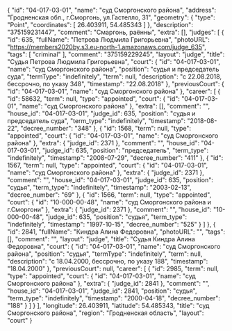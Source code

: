 {
    "id": "04-017-03-01",
    "name": "суд Сморгонского района",
    "address": "Гродненская обл., г.Сморгонь, ул.Гастелло, 31",
    "geometry": {
        "type": "Point",
        "coordinates": [
            26.403911,
            54.485343
        ]
    },
    "description": "375159231447",
    "comment": "Смаргонь, раённы",
    "extra": [],
    "judges": [
        {
            "id": 635,
            "fullName": "Петрова Людмила Григорьевна",
            "photoURL": "https://members2020by.s3.eu-north-1.amazonaws.com/judge_635",
            "tags": [
                "criminal"
            ],
            "comment": "375159229245",
            "layout": "judge",
            "title": "Судья Петрова Людмила Григорьевна",
            "court": {
                "id": "04-017-03-01",
                "name": "суд Сморгонского района",
                "position": "судья и председатель суда",
                "termType": "indefinitely",
                "term": null,
                "description": "c 22.08.2018, бессрочно, по указу 348",
                "timestamp": "22.08.2018"
            },
            "previousCourt": {
                "id": "04-017-03-01",
                "name": "суд Сморгонского района"
            },
            "career": [
                {
                    "id": 58632,
                    "term": null,
                    "type": "appointed",
                    "court": {
                        "id": "04-017-03-01",
                        "name": "суд Сморгонского района"
                    },
                    "extra": [],
                    "comment": "",
                    "house_id": "04-017-03-01",
                    "judge_id": 635,
                    "position": "судья и председатель суда",
                    "term_type": "indefinitely",
                    "timestamp": "2018-08-22",
                    "decree_number": "348"
                },
                {
                    "id": 1568,
                    "term": null,
                    "type": "appointed",
                    "court": {
                        "id": "04-017-03-01",
                        "name": "суд Сморгонского района"
                    },
                    "extra": {
                        "judge_id": 2371
                    },
                    "comment": "",
                    "house_id": "04-017-03-01",
                    "judge_id": 635,
                    "position": "председатель",
                    "term_type": "indefinitely",
                    "timestamp": "2008-07-29",
                    "decree_number": "411"
                },
                {
                    "id": 1567,
                    "term": null,
                    "type": "appointed",
                    "court": {
                        "id": "04-017-03-01",
                        "name": "суд Сморгонского района"
                    },
                    "extra": {
                        "judge_id": 2371
                    },
                    "comment": "",
                    "house_id": "04-017-03-01",
                    "judge_id": 635,
                    "position": "судья",
                    "term_type": "indefinitely",
                    "timestamp": "2003-02-13",
                    "decree_number": "69"
                },
                {
                    "id": 1566,
                    "term": null,
                    "type": "appointed",
                    "court": {
                        "id": "10-000-00-48",
                        "name": "суд Сморгонского района и г.Сморгони"
                    },
                    "extra": {
                        "judge_id": 2371
                    },
                    "comment": "",
                    "house_id": "10-000-00-48",
                    "judge_id": 635,
                    "position": "судья",
                    "term_type": "indefinitely",
                    "timestamp": "1997-10-15",
                    "decree_number": "525"
                }
            ]
        },
        {
            "id": 2841,
            "fullName": "Киндра Алина Федоровна",
            "photoURL": "",
            "tags": [],
            "comment": "",
            "layout": "judge",
            "title": "Судья Киндра Алина Федоровна",
            "court": {
                "id": "04-017-03-01",
                "name": "суд Сморгонского района",
                "position": "судья",
                "termType": "indefinitely",
                "term": null,
                "description": "c 18.04.2000, бессрочно, по указу 188",
                "timestamp": "18.04.2000"
            },
            "previousCourt": null,
            "career": [
                {
                    "id": 2985,
                    "term": null,
                    "type": "appointed",
                    "court": {
                        "id": "04-017-03-01",
                        "name": "суд Сморгонского района"
                    },
                    "extra": {
                        "judge_id": 2841
                    },
                    "comment": "",
                    "house_id": "04-017-03-01",
                    "judge_id": 2841,
                    "position": "судья",
                    "term_type": "indefinitely",
                    "timestamp": "2000-04-18",
                    "decree_number": "188"
                }
            ]
        }
    ],
    "longitude": 26.403911,
    "latitude": 54.485343,
    "title": "суд Сморгонского района",
    "region": "Гродненская область",
    "layout": "court"
}